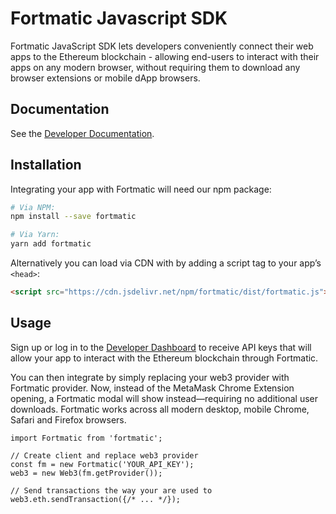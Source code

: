 # Fortmatic Javascript SDK

Fortmatic JavaScript SDK lets developers conveniently connect their web apps to the Ethereum blockchain - allowing end-users to interact with their apps on any modern browser, without requiring them to download any browser extensions or mobile dApp browsers.

## Documentation

See the [Developer Documentation](https://docs.fortmatic.com).

## Installation

Integrating your app with Fortmatic will need our npm package:

```bash
# Via NPM:
npm install --save fortmatic

# Via Yarn:
yarn add fortmatic
```

Alternatively you can load via CDN with by adding a script tag to your app’s `<head>`:

```html
<script src="https://cdn.jsdelivr.net/npm/fortmatic/dist/fortmatic.js"></script>
```

## Usage

Sign up or log in to the [Developer Dashboard](https://dashboard.fortmatic.com) to receive API keys that will allow your app to interact with the Ethereum blockchain through Fortmatic.

You can then integrate by simply replacing your web3 provider with Fortmatic provider. Now, instead of the MetaMask Chrome Extension opening, a Fortmatic modal will show instead—requiring no additional user downloads. Fortmatic works across all modern desktop, mobile Chrome, Safari and Firefox browsers.

```jspx
import Fortmatic from 'fortmatic';

// Create client and replace web3 provider
const fm = new Fortmatic('YOUR_API_KEY');
web3 = new Web3(fm.getProvider());

// Send transactions the way your are used to
web3.eth.sendTransaction({/* ... */});
```
